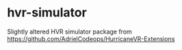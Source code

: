 # hvr-simulator
Slightly altered HVR simulator package from https://github.com/AdrielCodeops/HurricaneVR-Extensions

